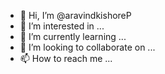 - 👋 Hi, I’m @aravindkishoreP
- 👀 I’m interested in ...
- 🌱 I’m currently learning ...
- 💞️ I’m looking to collaborate on ...
- 📫 How to reach me ...

<!---
aravindkishoreP/aravindkishoreP is a ✨ special ✨ repository because its `README.md` (this file) appears on your GitHub profile.
You can click the Preview link to take a look at your changes.
--->
